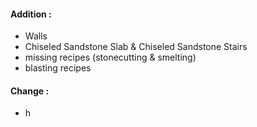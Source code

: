 
#### Addition :
- Walls
- Chiseled Sandstone Slab & Chiseled Sandstone Stairs
- missing recipes (stonecutting & smelting)
- blasting recipes

#### Change :
- h
